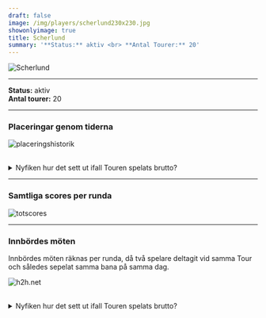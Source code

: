 ```yaml
---  
draft: false  
image: /img/players/scherlund230x230.jpg  
showonlyimage: true  
title: Scherlund  
summary: '**Status:** aktiv <br> **Antal Tourer:** 20'  
---
```


![Scherlund](/img/players/scherlund230x230.jpg)

------------------------------------------------------------------------

**Status:** aktiv  
**Antal tourer:** 20

------------------------------------------------------------------------

### Placeringar genom tiderna

![placeringshistorik](/playerstats/Scherlund.placing.net.png) <br><br>
<details> <summary>Nyfiken hur det sett ut ifall Touren spelats
brutto?</summary> <p>

![placeringshistorik](/playerstats/Scherlund.placing.gross.png) </p>
</details>

------------------------------------------------------------------------

### Samtliga scores per runda

![totscores](/playerstats/Scherlund.totscores.png)

------------------------------------------------------------------------

### Innbördes möten

Innbördes möten räknas per runda, då två spelare deltagit vid samma Tour
och således sepelat samma bana på samma dag.

![h2h.net](/playerstats/Scherlund.h2h.net.png) <br><br> <details>
<summary>Nyfiken hur det sett ut ifall Touren spelats brutto?</summary>
<p>

![h2h.gross](/playerstats/Scherlund.h2h.gross.png) </p> </details>
